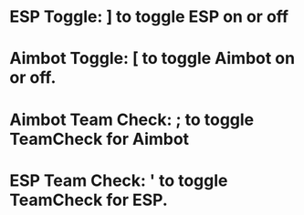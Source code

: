# ESP Toggle: ] to toggle ESP on or off
# Aimbot Toggle: [ to toggle Aimbot on or off.
# Aimbot Team Check: ; to toggle TeamCheck for Aimbot
# ESP Team Check: ' to toggle TeamCheck for ESP.
